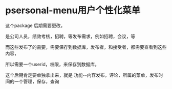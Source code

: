 # psersonal-menu用户个性化菜单

  这个package 后期需要更改，
  
  是公司人员，绩效考核，招聘，等发布需求，例如招聘，会议，等
  
  而这些发布了的需要，需要保存到数据库，发布者，和接受者，都需要查看到这些内容，
  
  所以需要一个userid，权限，来保存到数据库。
  
  这个后期肯定要单独拿出来，就是  功能--内容发布，评论，所属的菜单，发布时间的一个管理，保存，查询